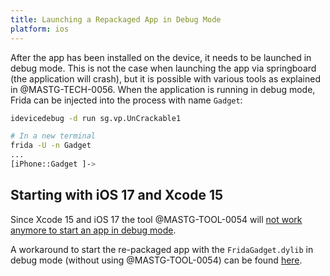 ```yaml
---
title: Launching a Repackaged App in Debug Mode
platform: ios
---
```


After the app has been installed on the device, it needs to be launched in debug mode. This is not the case when launching the app via springboard (the application will crash), but it is possible with various tools as explained in @MASTG-TECH-0056. When the application is running in debug mode, Frida can be injected into the process with name `Gadget`:

```bash
idevicedebug -d run sg.vp.UnCrackable1

# In a new terminal
frida -U -n Gadget
...
[iPhone::Gadget ]-> 
```

## Starting with iOS 17 and Xcode 15

Since Xcode 15 and iOS 17 the tool @MASTG-TOOL-0054 will [not work anymore to start an app in debug mode](https://github.com/ios-control/ios-deploy/issues/588).

A workaround to start the re-packaged app with the `FridaGadget.dylib` in debug mode (without using @MASTG-TOOL-0054) can be found [here](https://github.com/ios-control/ios-deploy/issues/588#issuecomment-1907913430).
